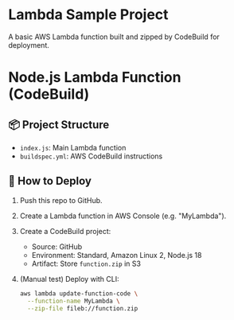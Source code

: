 # Lambda Sample Project

A basic AWS Lambda function built and zipped by CodeBuild for deployment.

# Node.js Lambda Function (CodeBuild)

## 📦 Project Structure
- `index.js`: Main Lambda function
- `buildspec.yml`: AWS CodeBuild instructions

## 🚀 How to Deploy

1. Push this repo to GitHub.
2. Create a Lambda function in AWS Console (e.g. "MyLambda").
3. Create a CodeBuild project:
   - Source: GitHub
   - Environment: Standard, Amazon Linux 2, Node.js 18
   - Artifact: Store `function.zip` in S3

4. (Manual test) Deploy with CLI:
   ```bash
   aws lambda update-function-code \
     --function-name MyLambda \
     --zip-file fileb://function.zip
